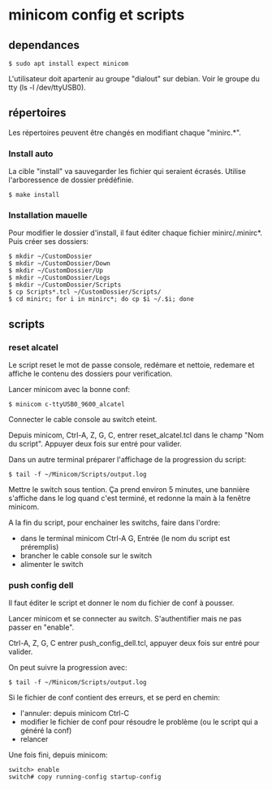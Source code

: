 # minicom config et scripts

## dependances

```shell
$ sudo apt install expect minicom
```

L'utilisateur doit apartenir au groupe "dialout" sur debian. Voir le groupe
du tty (ls -l /dev/ttyUSB0).

## répertoires

Les répertoires peuvent être changés en modifiant chaque "minirc.*".

### Install auto

La cible "install" va sauvegarder les fichier qui seraient écrasés. Utilise
l'arboressence de dossier prédéfinie.

```shell
$ make install
```

### Installation mauelle

Pour modifier le dossier d'install, il faut éditer chaque fichier 
minirc/.minirc\*. Puis créer ses dossiers:

```shell
$ mkdir ~/CustomDossier
$ mkdir ~/CustomDossier/Down
$ mkdir ~/CustomDossier/Up
$ mkdir ~/CustomDossier/Logs
$ mkdir ~/CustomDossier/Scripts
$ cp Scripts*.tcl ~/CustomDossier/Scripts/
$ cd minirc; for i in minirc*; do cp $i ~/.$i; done
```

## scripts

### reset alcatel

Le script reset le mot de passe console, redémare et nettoie, redemare et
affiche le contenu des dossiers pour verification.

Lancer minicom avec la bonne conf:

```shell
$ minicom c-ttyUSB0_9600_alcatel
```

Connecter le cable console au switch eteint.

Depuis minicom, Ctrl-A, Z, G, C, entrer reset_alcatel.tcl dans le champ
"Nom du script". Appuyer deux fois sur entré pour valider.

Dans un autre terminal préparer l'affichage de la progression du script:

```shell
$ tail -f ~/Minicom/Scripts/output.log
```

Mettre le switch sous tention. Ça prend environ 5 minutes, une bannière
s'affiche dans le log quand c'est terminé, et redonne la main à la fenêtre
minicom.

A la fin du script, pour enchainer les switchs, faire dans l'ordre:

- dans le terminal minicom Ctrl-A G, Entrée (le nom du script est préremplis)
- brancher le cable console sur le switch
- alimenter le switch

### push config dell

Il faut éditer le script et donner le nom du fichier de conf à pousser.

Lancer minicom et se connecter au switch. S'authentifier mais ne pas passer
en "enable".

Ctrl-A, Z, G, C entrer push_config_dell.tcl, appuyer deux fois sur entré pour
valider.

On peut suivre la progression avec:

```shell
$ tail -f ~/Minicom/Scripts/output.log
```

Si le fichier de conf contient des erreurs, et se perd en chemin:
- l'annuler: depuis minicom Ctrl-C
- modifier le fichier de conf pour résoudre le problème (ou le script qui a 
généré la conf)
- relancer

Une fois fini, depuis minicom:
```shell
switch> enable
switch# copy running-config startup-config
```


